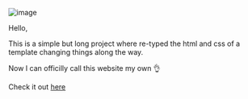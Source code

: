 ![image](https://github.com/user-attachments/assets/204dfde6-a5f5-40d2-a18c-419bce5521b5)


Hello,

This is a simple but long project where re-typed the html and css of a template changing things along the way.

Now I can officilly call this website my own 👌

Check it out [here](https://itskme.github.io/Personal-Resume/)
